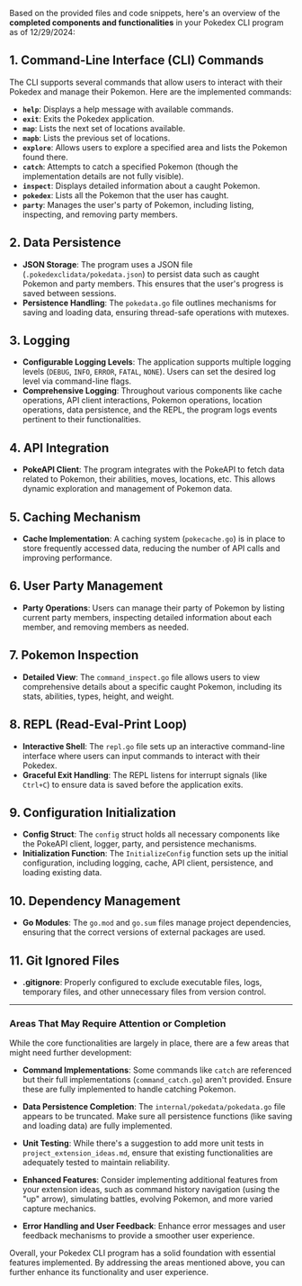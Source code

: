 Based on the provided files and code snippets, here's an overview of the **completed components and functionalities** in your Pokedex CLI program as of 12/29/2024:

## **1. Command-Line Interface (CLI) Commands**
The CLI supports several commands that allow users to interact with their Pokedex and manage their Pokemon. Here are the implemented commands:

- **`help`**: Displays a help message with available commands.
- **`exit`**: Exits the Pokedex application.
- **`map`**: Lists the next set of locations available.
- **`mapb`**: Lists the previous set of locations.
- **`explore`**: Allows users to explore a specified area and lists the Pokemon found there.
- **`catch`**: Attempts to catch a specified Pokemon (though the implementation details are not fully visible).
- **`inspect`**: Displays detailed information about a caught Pokemon.
- **`pokedex`**: Lists all the Pokemon that the user has caught.
- **`party`**: Manages the user's party of Pokemon, including listing, inspecting, and removing party members.

## **2. Data Persistence**
- **JSON Storage**: The program uses a JSON file (`.pokedexclidata/pokedata.json`) to persist data such as caught Pokemon and party members. This ensures that the user's progress is saved between sessions.
- **Persistence Handling**: The `pokedata.go` file outlines mechanisms for saving and loading data, ensuring thread-safe operations with mutexes.

## **3. Logging**
- **Configurable Logging Levels**: The application supports multiple logging levels (`DEBUG`, `INFO`, `ERROR`, `FATAL`, `NONE`). Users can set the desired log level via command-line flags.
- **Comprehensive Logging**: Throughout various components like cache operations, API client interactions, Pokemon operations, location operations, data persistence, and the REPL, the program logs events pertinent to their functionalities.

## **4. API Integration**
- **PokeAPI Client**: The program integrates with the PokeAPI to fetch data related to Pokemon, their abilities, moves, locations, etc. This allows dynamic exploration and management of Pokemon data.

## **5. Caching Mechanism**
- **Cache Implementation**: A caching system (`pokecache.go`) is in place to store frequently accessed data, reducing the number of API calls and improving performance.

## **6. User Party Management**
- **Party Operations**: Users can manage their party of Pokemon by listing current party members, inspecting detailed information about each member, and removing members as needed.

## **7. Pokemon Inspection**
- **Detailed View**: The `command_inspect.go` file allows users to view comprehensive details about a specific caught Pokemon, including its stats, abilities, types, height, and weight.

## **8. REPL (Read-Eval-Print Loop)**
- **Interactive Shell**: The `repl.go` file sets up an interactive command-line interface where users can input commands to interact with their Pokedex.
- **Graceful Exit Handling**: The REPL listens for interrupt signals (like `Ctrl+C`) to ensure data is saved before the application exits.

## **9. Configuration Initialization**
- **Config Struct**: The `config` struct holds all necessary components like the PokeAPI client, logger, party, and persistence mechanisms.
- **Initialization Function**: The `InitializeConfig` function sets up the initial configuration, including logging, cache, API client, persistence, and loading existing data.

## **10. Dependency Management**
- **Go Modules**: The `go.mod` and `go.sum` files manage project dependencies, ensuring that the correct versions of external packages are used.

## **11. Git Ignored Files**
- **.gitignore**: Properly configured to exclude executable files, logs, temporary files, and other unnecessary files from version control.

---

### **Areas That May Require Attention or Completion**

While the core functionalities are largely in place, there are a few areas that might need further development:

- **Command Implementations**: Some commands like `catch` are referenced but their full implementations (`command_catch.go`) aren't provided. Ensure these are fully implemented to handle catching Pokemon.
  
- **Data Persistence Completion**: The `internal/pokedata/pokedata.go` file appears to be truncated. Make sure all persistence functions (like saving and loading data) are fully implemented.

- **Unit Testing**: While there's a suggestion to add more unit tests in `project_extension_ideas.md`, ensure that existing functionalities are adequately tested to maintain reliability.

- **Enhanced Features**: Consider implementing additional features from your extension ideas, such as command history navigation (using the "up" arrow), simulating battles, evolving Pokemon, and more varied capture mechanics.

- **Error Handling and User Feedback**: Enhance error messages and user feedback mechanisms to provide a smoother user experience.

Overall, your Pokedex CLI program has a solid foundation with essential features implemented. By addressing the areas mentioned above, you can further enhance its functionality and user experience.
